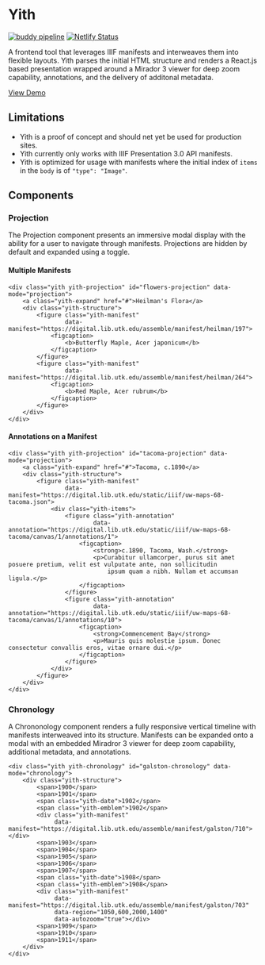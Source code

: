 # Yith

[![buddy pipeline](https://app.buddy.works/utk-libraries/yith/pipelines/pipeline/326439/badge.svg?token=a08d633e5c643d3691ca9044dffdb440f63f3a962084d29bf363b91177438c2b "buddy pipeline")](https://app.buddy.works/utk-libraries/yith/pipelines/pipeline/326439) [![Netlify Status](https://api.netlify.com/api/v1/badges/15c8004a-e6f4-46c8-82a5-d0cd79f25e17/deploy-status)](https://app.netlify.com/sites/yith/deploys)

A frontend tool that leverages IIIF manifests and interweaves them into flexible layouts. Yith parses the initial HTML structure and renders a React.js based presentation wrapped around a Mirador 3 viewer for deep zoom capability, annotations, and the delivery of additonal metadata.

[View Demo](https://yith.netlify.app)

## Limitations

- Yith is a proof of concept and should net yet be used for production sites.
- Yith currently only works with IIIF Presentation 3.0 API manifests.
- Yith is optimized for usage with manifests where the initial index of `items` in the `body` is of `"type": "Image"`.


## Components

### Projection
The Projection component presents an immersive modal display with the ability for a user to navigate through manifests. Projections are hidden by default and expanded using a toggle.
#### Multiple Manifests
```
<div class="yith yith-projection" id="flowers-projection" data-mode="projection">
    <a class="yith-expand" href="#">Heilman's Flora</a>
    <div class="yith-structure">
        <figure class="yith-manifest"
                data-manifest="https://digital.lib.utk.edu/assemble/manifest/heilman/197">
            <figcaption>
                <b>Butterfly Maple, Acer japonicum</b>
            </figcaption>
        </figure>
        <figure class="yith-manifest"
                data-manifest="https://digital.lib.utk.edu/assemble/manifest/heilman/264">
            <figcaption>
                <b>Red Maple, Acer rubrum</b>
            </figcaption>
        </figure>
    </div>
</div>
```

#### Annotations on a Manifest
```
<div class="yith yith-projection" id="tacoma-projection" data-mode="projection">
    <a class="yith-expand" href="#">Tacoma, c.1890</a>
    <div class="yith-structure">
        <figure class="yith-manifest"
                data-manifest="https://digital.lib.utk.edu/static/iiif/uw-maps-68-tacoma.json">
            <div class="yith-items">
                <figure class="yith-annotation"
                        data-annotation="https://digital.lib.utk.edu/static/iiif/uw-maps-68-tacoma/canvas/1/annotations/1">
                    <figcaption>
                        <strong>c.1890, Tacoma, Wash.</strong>
                        <p>Curabitur ullamcorper, purus sit amet posuere pretium, velit est vulputate ante, non sollicitudin
                            ipsum quam a nibh. Nullam et accumsan ligula.</p>
                    </figcaption>
                </figure>
                <figure class="yith-annotation"
                        data-annotation="https://digital.lib.utk.edu/static/iiif/uw-maps-68-tacoma/canvas/1/annotations/10">
                    <figcaption>
                        <strong>Commencement Bay</strong>
                        <p>Mauris quis molestie ipsum. Donec consectetur convallis eros, vitae ornare dui.</p>
                    </figcaption>
                </figure>
            </div>
        </figure>
    </div>
</div>
```

### Chronology
A Chrononology component renders a fully responsive vertical timeline with manifests interweaved into its structure. Manifests can be expanded onto a modal with an embedded Miradror 3 viewer for deep zoom capability, additional metadata, and annotations. 
```
<div class="yith yith-chronology" id="galston-chronology" data-mode="chronology">
    <div class="yith-structure">
        <span>1900</span>
        <span>1901</span>
        <span class="yith-date">1902</span>
        <span class="yith-emblem">1902</span>
        <div class="yith-manifest"
             data-manifest="https://digital.lib.utk.edu/assemble/manifest/galston/710"></div>
        <span>1903</span>
        <span>1904</span>
        <span>1905</span>
        <span>1906</span>
        <span>1907</span>
        <span class="yith-date">1908</span>
        <span class="yith-emblem">1908</span>
        <div class="yith-manifest"
             data-manifest="https://digital.lib.utk.edu/assemble/manifest/galston/703"
             data-region="1050,600,2000,1400"
             data-autozoom="true"></div>
        <span>1909</span>
        <span>1910</span>
        <span>1911</span>
    </div>
</div>
```
